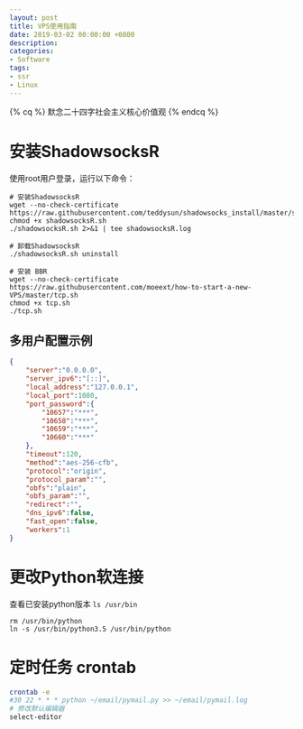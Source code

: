 ```yaml
---
layout: post
title: VPS使用指南
date: 2019-03-02 00:00:00 +0800
description: 
categories:
- Software
tags: 
- ssr
- Linux
---
```


{% cq %} 默念二十四字社会主义核心价值观 {% endcq %}

<!-- more -->

# 安装ShadowsocksR

使用root用户登录，运行以下命令：

``` shell
# 安装ShadowsocksR
wget --no-check-certificate https://raw.githubusercontent.com/teddysun/shadowsocks_install/master/shadowsocksR.sh
chmod +x shadowsocksR.sh
./shadowsocksR.sh 2>&1 | tee shadowsocksR.log

# 卸载ShadowsocksR
./shadowsocksR.sh uninstall

# 安装 BBR
wget --no-check-certificate https://raw.githubusercontent.com/moeext/how-to-start-a-new-VPS/master/tcp.sh
chmod +x tcp.sh
./tcp.sh
```

## 多用户配置示例

``` json
{
    "server":"0.0.0.0",
    "server_ipv6":"[::]",
    "local_address":"127.0.0.1",
    "local_port":1080,
    "port_password":{
        "10657":"***",
        "10658":"***",
        "10659":"***",
        "10660":"***"
    },
    "timeout":120,
    "method":"aes-256-cfb",
    "protocol":"origin",
    "protocol_param":"",
    "obfs":"plain",
    "obfs_param":"",
    "redirect":"",
    "dns_ipv6":false,
    "fast_open":false,
    "workers":1
}
```


# 更改Python软连接

查看已安装python版本 `ls /usr/bin`

``` shell
rm /usr/bin/python
ln -s /usr/bin/python3.5 /usr/bin/python
```

# 定时任务 crontab

``` bash
crontab -e
#30 22 * * * python ~/email/pymail.py >> ~/email/pymail.log
# 修改默认编辑器
select-editor
```
